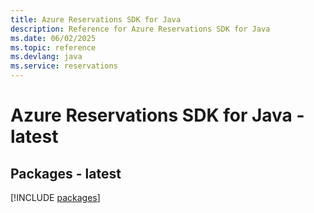 ```yaml
---
title: Azure Reservations SDK for Java
description: Reference for Azure Reservations SDK for Java
ms.date: 06/02/2025
ms.topic: reference
ms.devlang: java
ms.service: reservations
---
```

# Azure Reservations SDK for Java - latest
## Packages - latest
[!INCLUDE [packages](reservations-index.md)]